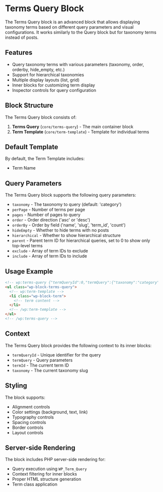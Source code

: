 # Terms Query Block

The Terms Query block is an advanced block that allows displaying taxonomy terms based on different query parameters and visual configurations. It works similarly to the Query block but for taxonomy terms instead of posts.

## Features

- Query taxonomy terms with various parameters (taxonomy, order, orderby, hide_empty, etc.)
- Support for hierarchical taxonomies
- Multiple display layouts (list, grid)
- Inner blocks for customizing term display
- Inspector controls for query configuration

## Block Structure

The Terms Query block consists of:

1. **Terms Query** (`core/terms-query`) - The main container block
2. **Term Template** (`core/term-template`) - Template for individual terms

## Default Template

By default, the Term Template includes:
- Term Name

## Query Parameters

The Terms Query block supports the following query parameters:

- `taxonomy` - The taxonomy to query (default: 'category')
- `perPage` - Number of terms per page
- `pages` - Number of pages to query
- `order` - Order direction ('asc' or 'desc')
- `orderBy` - Order by field ('name', 'slug', 'term_id', 'count')
- `hideEmpty` - Whether to hide terms with no posts
- `hierarchical` - Whether to show hierarchical structure
- `parent` - Parent term ID for hierarchical queries, set to 0 to show only top-level terms
- `exclude` - Array of term IDs to exclude
- `include` - Array of term IDs to include

## Usage Example

```html
<!-- wp:terms-query {"termQueryId":0,"termQuery":{"taxonomy":"category","order":"asc","orderBy":"name"}} -->
<ul class="wp-block-terms-query">
  <!-- wp:term-template -->
  <li class="wp-block-term">
    <!-- term content -->
  </li>
  <!-- /wp:term-template -->
</ul>
<!-- /wp:terms-query -->
```

## Context

The Terms Query block provides the following context to its inner blocks:

- `termQueryId` - Unique identifier for the query
- `termQuery` - Query parameters
- `termId` - The current term ID
- `taxonomy` - The current taxonomy slug

## Styling

The block supports:
- Alignment controls
- Color settings (background, text, link)
- Typography controls
- Spacing controls
- Border controls
- Layout controls

## Server-side Rendering

The block includes PHP server-side rendering for:
- Query execution using `WP_Term_Query`
- Context filtering for inner blocks
- Proper HTML structure generation
- Term class application
